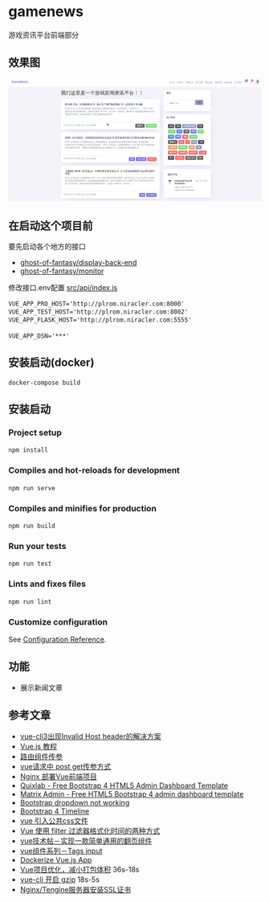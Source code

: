 # gamenews

游戏资讯平台前端部分

## 效果图

![](docs/img/Screenshot_20190927_102817.png)


## 在启动这个项目前

要先启动各个地方的接口

- [ghost-of-fantasy/display-back-end](https://github.com/ghost-of-fantasy/display-back-end)
- [ghost-of-fantasy/monitor](https://github.com/ghost-of-fantasy/monitor)

修改接口.env配置 [src/api/index.js](src/api/index.js)

```
VUE_APP_PRO_HOST='http://plrom.niracler.com:8000'
VUE_APP_TEST_HOST='http://plrom.niracler.com:8002'
VUE_APP_FLASK_HOST='http://plrom.niracler.com:5555'

VUE_APP_DSN='***'
```

## 安装启动(docker)

```shell script
docker-compose build
```

## 安装启动

### Project setup
```shell script
npm install
```

### Compiles and hot-reloads for development
```shell script
npm run serve
```

### Compiles and minifies for production
```shell script
npm run build
```

### Run your tests
```shell script
npm run test
```

### Lints and fixes files
```shell script
npm run lint
```

### Customize configuration
See [Configuration Reference](https://cli.vuejs.org/config/).

## 功能

- 展示新闻文章

## 参考文章

- [vue-cli3出现Invalid Host header的解决方案](https://blog.csdn.net/guzhao593/article/details/85918869)
- [Vue.js 教程](https://www.runoob.com/vue2/vue-tutorial.html)
- [路由组件传参](https://router.vuejs.org/zh/guide/essentials/passing-props.html#对象模式)
- [vue请求中 post get传参方式](https://blog.csdn.net/zhaofuqiangmycomm/article/details/89479904)
- [Nginx 部署Vue前端项目](https://blog.csdn.net/jeikerxiao/article/details/80885875)
- [Quixlab - Free Bootstrap 4 HTML5 Admin Dashboard Template](https://themewagon.com/themes/free-bootstrap-4-html5-admin-dashboard-template-quixlab/)
- [Matrix Admin - Free HTML5 Bootstrap 4 admin dashboard template](https://themewagon.com/themes/free-html5-bootstrap-4-admin-dashboard-template-matrix-admin/)
- [Bootstrap dropdown not working](https://stackoverflow.com/questions/12458522/bootstrap-dropdown-not-working)
- [Bootstrap 4 Timeline](https://www.codeply.com/go/dI6CknFxts/bootstrap-4-timeline)
- [vue 引入公共css文件](https://blog.csdn.net/Smartsunsing/article/details/78529374)
- [Vue 使用 filter 过滤器格式化时间的两种方式](https://juejin.im/post/5d0f08e3f265da1b695d6873)
- [vue技术帖－实现一款简单通用的翻页组件](https://segmentfault.com/a/1190000006911880#articleHeader1)
- [vue组件系列－Tags input](https://segmentfault.com/a/1190000005779273)
- [Dockerize Vue.js App](https://vuejs.org/v2/cookbook/dockerize-vuejs-app.html)
- [Vue项目优化，减小打包体积](https://blog.csdn.net/qq_38948398/article/details/86539011) 36s-18s
- [vue-cli 开启 gzip](https://www.jianshu.com/p/d402c1f7b519) 18s-5s
- [Nginx/Tengine服务器安装SSL证书](https://help.aliyun.com/knowledge_detail/95491.html)